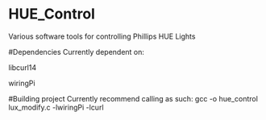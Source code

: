 # HUE_Control
Various software tools for controlling Phillips HUE Lights

#Dependencies
Currently dependent on:

libcurl14

wiringPi

#Building project
Currently recommend calling as such:
gcc -o hue_control lux_modify.c -lwiringPi -lcurl
